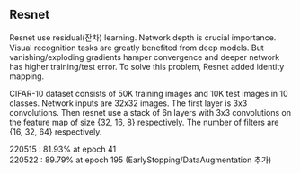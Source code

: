 ## Resnet

Resnet use residual(잔차) learning.
Network depth is crucial importance.
Visual recognition tasks are greatly benefited from deep models.
But vanishing/exploding gradients hamper convergence
and deeper network has higher training/test error.
To solve this problem, Resnet added identity mapping.

CIFAR-10 dataset consists of 50K training images
and 10K test images in 10 classes.
Network inputs are 32x32 images.
The first layer is 3x3 convolutions. Then resnet use a stack of 6n layers
with 3x3 convolutions on the feature map of size {32, 16, 8}
respectively. The number of filters are {16, 32, 64} respectively.

220515 : 81.93% at epoch 41<br>
220522 : 89.79% at epoch 195 (EarlyStopping/DataAugmentation 추가)<br>
